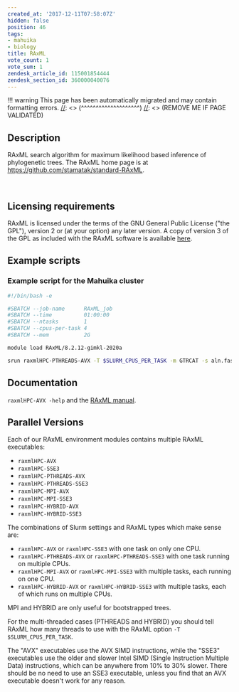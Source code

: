 ```yaml
---
created_at: '2017-12-11T07:58:07Z'
hidden: false
position: 46
tags:
- mahuika
- biology
title: RAxML
vote_count: 1
vote_sum: 1
zendesk_article_id: 115001854444
zendesk_section_id: 360000040076
---
```




[//]: <> (REMOVE ME IF PAGE VALIDATED)
[//]: <> (vvvvvvvvvvvvvvvvvvvv)
!!! warning
    This page has been automatically migrated and may contain formatting errors.
[//]: <> (^^^^^^^^^^^^^^^^^^^^)
[//]: <> (REMOVE ME IF PAGE VALIDATED)

<!-- The above lines, specifying the category, section and title, must be
present and always comprising the first three lines of the article. -->

## Description

RAxML search algorithm for maximum likelihood based inference of
phylogenetic trees. The RAxML home page is at
<https://github.com/stamatak/standard-RAxML>.

 

## Licensing requirements

RAxML is licensed under the terms of the GNU General Public License
("the GPL"), version 2 or (at your option) any later version. A copy of
version 3 of the GPL as included with the RAxML software is available
[here](https://github.com/stamatak/standard-RAxML/blob/master/gpl-3.0.txt).

## Example scripts

### Example script for the Mahuika cluster

``` bash
#!/bin/bash -e

#SBATCH --job-name      RAxML_job
#SBATCH --time          01:00:00
#SBATCH --ntasks        1
#SBATCH --cpus-per-task 4
#SBATCH --mem           2G

module load RAxML/8.2.12-gimkl-2020a

srun raxmlHPC-PTHREADS-AVX -T $SLURM_CPUS_PER_TASK -m GTRCAT -s aln.fasta -n tree.out
```

## Documentation

`raxmlHPC-AVX -help` and the [RAxML
manual](https://github.com/stamatak/standard-RAxML/tree/master/manual).

## Parallel Versions

Each of our RAxML environment modules contains multiple RAxML
executables:

-   `raxmlHPC-AVX`
-   `raxmlHPC-SSE3`
-   `raxmlHPC-PTHREADS-AVX`
-   `raxmlHPC-PTHREADS-SSE3`
-   `raxmlHPC-MPI-AVX`
-   `raxmlHPC-MPI-SSE3`
-   `raxmlHPC-HYBRID-AVX`
-   `raxmlHPC-HYBRID-SSE3`

The combinations of Slurm settings and RAxML types which make sense are:

-   `raxmlHPC-AVX` or `raxmlHPC-SSE3` with one task on only one CPU.
-   `raxmlHPC-PTHREADS-AVX` or `raxmlHPC-PTHREADS-SSE3` with one task
    running on multiple CPUs.
-   `raxmlHPC-MPI-AVX` or `raxmlHPC-MPI-SSE3` with multiple tasks, each
    running on one CPU.
-   `raxmlHPC-HYBRID-AVX` or `raxmlHPC-HYBRID-SSE3` with multiple tasks,
    each of which runs on multiple CPUs.

MPI and HYBRID are only useful for bootstrapped trees.

For the multi-threaded cases (PTHREADS and HYBRID) you should tell RAxML
how many threads to use with the RAxML option `-T $SLURM_CPUS_PER_TASK`.

The "AVX" executables use the AVX SIMD instructions, while the "SSE3"
executables use the older and slower Intel SIMD (Single Instruction
Multiple Data) instructions, which can be anywhere from 10% to 30%
slower. There should be no need to use an SSE3 executable, unless you
find that an AVX executable doesn't work for any reason.